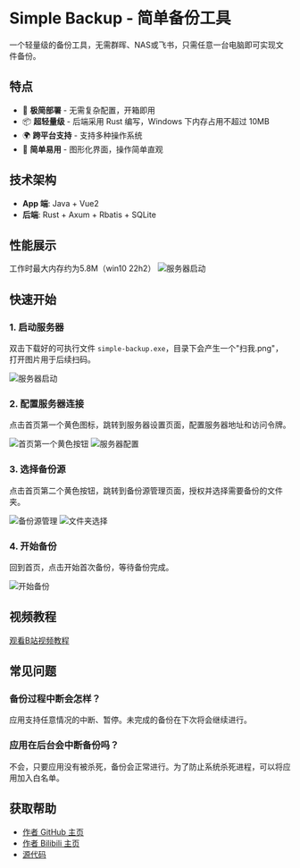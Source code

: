# Simple Backup - 简单备份工具

一个轻量级的备份工具，无需群晖、NAS或飞书，只需任意一台电脑即可实现文件备份。

## 特点

- 🚀 **极简部署** - 无需复杂配置，开箱即用
- 📦 **超轻量级** - 后端采用 Rust 编写，Windows 下内存占用不超过 10MB
- 🌍 **跨平台支持** - 支持多种操作系统
- 🔧 **简单易用** - 图形化界面，操作简单直观

## 技术架构

- **App 端**: Java + Vue2
- **后端**: Rust + Axum + Rbatis + SQLite

## 性能展示
工作时最大内存约为5.8M（win10 22h2）
![服务器启动](./img/性能展示.png)
## 快速开始

### 1. 启动服务器
双击下载好的可执行文件 `simple-backup.exe`，目录下会产生一个"扫我.png"，打开图片用于后续扫码。

![服务器启动](./web/public/img/tutorial/服务器启动.png)

### 2. 配置服务器连接
点击首页第一个黄色图标，跳转到服务器设置页面，配置服务器地址和访问令牌。

![首页第一个黄色按钮](./web/public/img/tutorial/首页第一个黄色按钮.jpg)
![服务器配置](./web/public/img/tutorial/1754402504392.jpg)

### 3. 选择备份源
点击首页第二个黄色按钮，跳转到备份源管理页面，授权并选择需要备份的文件夹。

![备份源管理](./web/public/img/tutorial/1754402504360.jpg)
![文件夹选择](./web/public/img/tutorial/1754402504341.jpg)

### 4. 开始备份
回到首页，点击开始首次备份，等待备份完成。

![开始备份](./web/public/img/tutorial/1754402504277.jpg)

## 视频教程

[观看B站视频教程](https://www.bilibili.com/video/BV181hLzdEtG)

## 常见问题

### 备份过程中断会怎样？
应用支持任意情况的中断、暂停。未完成的备份在下次将会继续进行。

### 应用在后台会中断备份吗？
不会，只要应用没有被杀死，备份会正常进行。为了防止系统杀死进程，可以将应用加入白名单。

## 获取帮助

- [作者 GitHub 主页](https://github.com/cctyl)
- [作者 Bilibili 主页](https://space.bilibili.com/8427106)
- [源代码](https://github.com/cctyl/simple-backup)
